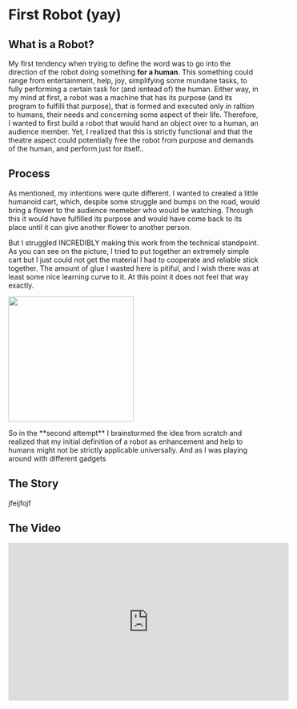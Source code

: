 # First Robot (yay)

## What is a Robot? 
My first tendency when trying to define the word was to go into the direction of the robot doing something **for a human**. This something could range from entertainment, help, joy, simplifying some mundane tasks, to fully performing a certain task for (and isntead of) the human. Either way, in my mind at first, a robot was a machine that has its purpose (and its program to fulfilli that purpose), that is formed and executed only in raltion to humans, their needs and concerning some aspect of their life. 
Therefore, I wanted to first build a robot that would hand an object over to a human, an audience member. Yet, I realized that this is strictly functional and that the theatre aspect could potentially free the robot from purpose and demands of the human, and perform just for itself.. 


## Process
As mentioned, my intentions were quite different. I wanted to created a little humanoid cart, which, despite some struggle and bumps on the road, would bring a flower to the audience memeber who would be watching. Through this it would have fulfilled its purpose and would have come back to its place until it can give another flower to another person. 

But I struggled INCREDIBLY making this work from the technical standpoint. As you can see on the picture, I tried to put together an extremely simple cart but I just could not get the material I had to cooperate and reliable stick together. The amount of glue I wasted here is pitiful, and I wish there was at least some nice learning curve to it. At this point it does not feel that way exactly. 
<p> <img src="https://user-images.githubusercontent.com/89770035/133940901-8b091caf-fb48-4d58-9493-aeac6a890f07.JPG" width="250" height="250"> </p>
 
<p> So in the **second attempt** I brainstormed the idea from scratch and realized that my initial definition of a robot as enhancement and help to humans might not be strictly applicable universally. And as I was playing around with different gadgets </p>

  ## The Story
  jfeijfojf
  
  ## The Video
  <p align="center">
  <iframe width="560" height="315" src="https://www.youtube.com/embed/1U2okxfqpVU" title="YouTube video player" frameborder="0" allow="accelerometer; autoplay; clipboard-write; encrypted-media; gyroscope; picture-in-picture" allowfullscreen></iframe>
</p>
